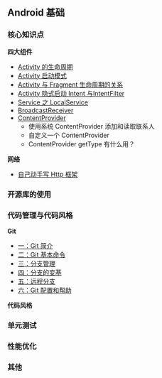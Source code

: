## Android 基础

### 核心知识点

**四大组件**

- [Activity 的生命周期](https://github.com/BetterRamon/LearningDemo/blob/master/Android/Basic/Core/FourComponent/posts/Activity%20%E7%94%9F%E5%91%BD%E5%91%A8%E6%9C%9F.pdf)
- [Activity 启动模式](https://github.com/BetterRamon/LearningDemo/blob/master/Android/Basic/Core/FourComponent/posts/Activity%20%E5%90%AF%E5%8A%A8%E6%A8%A1%E5%BC%8F.pdf)
- [Activity 与 Fragment 生命周期的关系](https://github.com/BetterRamon/LearningDemo/blob/master/Android/Basic/Core/FourComponent/posts/Activity%20%E4%B8%8E%20Fragment%20%E7%94%9F%E5%91%BD%E5%91%A8%E6%9C%9F%E7%9A%84%E5%85%B3%E7%B3%BB.pdf)
- [Activity 隐式启动 Intent 与IntentFilter](https://github.com/BetterRamon/LearningDemo/blob/master/Android/Basic/Core/FourComponent/posts/Activity%20%E9%9A%90%E5%BC%8F%E5%90%AF%E5%8A%A8%20Intent%20%E4%B8%8EIntentFilter.pdf)
- [Service 之 LocalService](https://github.com/BetterRamon/LearningDemo/blob/master/Android/Basic/Core/FourComponent/posts/Service%20%E4%B9%8B%20LocalService.pdf)
- [BroadcastReceiver](https://github.com/BetterRamon/LearningDemo/blob/master/Android/Basic/Core/FourComponent/posts/BroadcastReceiver.pdf)
- [ContentProvider](https://github.com/BetterRamon/LearningDemo/blob/master/Android/Basic/Core/FourComponent/posts/ContentProvider.pdf)
    - 使用系统 ContentProvider 添加和读取联系人
    - 自定义一个 ContentProvider
    - ContentProvider getType 有什么用？

**网络**

- [自己动手写 Http 框架](https://github.com/BetterRamon/LearningDemo/blob/master/Android/Basic/Core/HttpSample/posts/%E8%87%AA%E5%B7%B1%E5%8A%A8%E6%89%8B%E5%86%99%20HTTP%20%E6%A1%86%E6%9E%B6.pdf)


### 开源库的使用


### 代码管理与代码风格

**Git**

- [一：Git 简介](https://github.com/BetterRamon/LearningDemo/blob/master/Android/Basic/GitAndCodeStyle/Git/%E4%B8%80%EF%BC%9AGit%20%E7%AE%80%E4%BB%8B.pdf)
- [二：Git 基本命令](https://github.com/BetterRamon/LearningDemo/blob/master/Android/Basic/GitAndCodeStyle/Git/%E4%BA%8C%EF%BC%9AGit%20%E5%9F%BA%E6%9C%AC%E5%91%BD%E4%BB%A4.pdf)
- [三：分支管理](https://github.com/BetterRamon/LearningDemo/blob/master/Android/Basic/GitAndCodeStyle/Git/%E4%B8%89%EF%BC%9A%E5%88%86%E6%94%AF%E7%AE%A1%E7%90%86.pdf)
- [四：分支的变基](https://github.com/BetterRamon/LearningDemo/blob/master/Android/Basic/GitAndCodeStyle/Git/%E5%9B%9B%EF%BC%9A%E5%88%86%E6%94%AF%E7%9A%84%E5%8F%98%E5%9F%BA.pdf)
- [五：远程分支](https://github.com/BetterRamon/LearningDemo/blob/master/Android/Basic/GitAndCodeStyle/Git/%E4%BA%94%EF%BC%9A%E8%BF%9C%E7%A8%8B%E5%88%86%E6%94%AF.pdf)
- [六：Git 配置和帮助](https://github.com/BetterRamon/LearningDemo/blob/master/Android/Basic/GitAndCodeStyle/Git/%E5%85%AD%EF%BC%9AGit%20%E9%85%8D%E7%BD%AE%E5%92%8C%E5%B8%AE%E5%8A%A9.pdf)


**代码风格**

### 单元测试

### 性能优化

### 其他